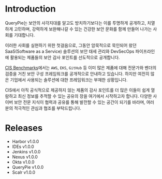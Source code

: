 # Introduction
QueryPie는 보안의 사각지대를 알고도 방치하기보다는 이를 투명하게 공개하고, 치열하게 고민하며, 강력하게 보완해나갈 수 있는 건강한 보안 문화를 함께 만들어 나가는 사회를 기대합니다.

이러한 사회를 실현하기 위한 첫걸음으로, 그동안 암묵적으로 묵인되어 왔던 SaaS(Software as a Service) 솔루션의 보안 태세 관리와 DevSecOps 파이프라인에 활용되는 제품들의 보안 감사 포인트를 선도적으로 공개합니다.

[CIS Benchmarks](https://downloads.cisecurity.org/#/)에서는 `AWS`, `EKS`, `GitHub` 등 이미 많은 제품에 대해 전문가와 벤더의 검증을 거친 보안 구성 프레임워크를 공개적으로 안내하고 있습니다.  하지만 여전히 많은 기업에서 사용되는 솔루션에 대한 프레임워크는 부재한 상황입니다.

CIS에서 아직 공식적으로 제공하지 않는 제품의 감사 포인트를 더 많은 이들이 쉽게 열람하고 최신 정보를 추적할 수 있는 공유의 장을 여기에서 시작하고자 합니다. 다양한 사이버 보안 전문 지식이 협력과 공유를 통해 발전할 수 있는 공간이 되기를 바라며, 여러분의 적극적인 관심과 협조를 부탁드립니다.

# Releases 
- Harbor v1.0.0
- IDEs v1.0.0
- Jenkins v1.0.0
- Nexus v1.0.0
- Okta v1.0.0
- QueryPie v1.0.0
- Scalr v1.0.0

